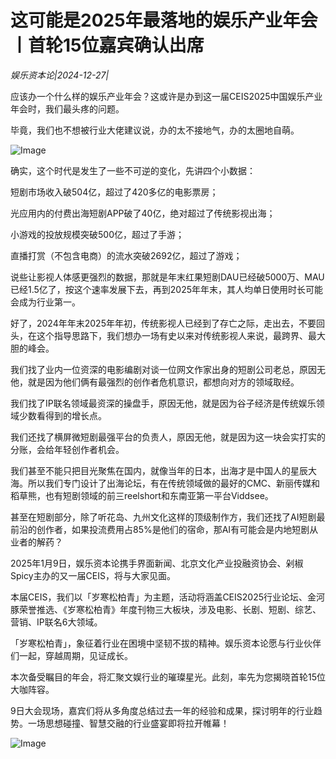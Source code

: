 # 这可能是2025年最落地的娱乐产业年会丨首轮15位嘉宾确认出席

*娱乐资本论|2024-12-27|*

应该办一个什么样的娱乐产业年会？这或许是办到这一届CEIS2025中国娱乐产业年会时，我们最头疼的问题。

毕竟，我们也不想被行业大佬建议说，办的太不接地气，办的太圈地自萌。

![Image](https://q3.itc.cn/images01/20241226/145a99b2c6d84288b5cd09eff2f1db7d.jpeg)

确实，这个时代是发生了一些不可逆的变化，先讲四个小数据：

短剧市场收入破504亿，超过了420多亿的电影票房；

光应用内的付费出海短剧APP破了40亿，绝对超过了传统影视出海；

小游戏的投放规模突破500亿，超过了手游；

直播打赏（不包含电商）的流水突破2692亿，超过了游戏；

说些让影视人体感更强烈的数据，那就是年末红果短剧DAU已经破5000万、MAU已经1.5亿了，按这个速率发展下去，再到2025年年末，其人均单日使用时长可能会成为行业第一。

好了，2024年年末2025年年初，传统影视人已经到了存亡之际，走出去，不要回头，在这个指导思路下，我们想办一场有史以来对传统影视人来说，最跨界、最大胆的峰会。

我们找了业内一位资深的电影编剧对谈一位网文作家出身的短剧公司老总，原因无他，就是因为他们俩有最强烈的创作者危机意识，都想向对方的领域取经。

我们找了IP联名领域最资深的操盘手，原因无他，就是因为谷子经济是传统娱乐领域少数看得到的增长点。

我们还找了横屏微短剧最强平台的负责人，原因无他，就是因为这一块会实打实的分账，会给年轻创作者机会。

我们甚至不能只把目光聚焦在国内，就像当年的日本，出海才是中国人的星辰大海。所以我们专门设计了出海论坛，有在传统领域做的最好的CMC、新丽传媒和稻草熊，也有短剧领域的前三reelshort和东南亚第一平台Viddsee。

甚至在短剧部分，除了听花岛、九州文化这样的顶级制作方，我们还找了AI短剧最前沿的创作者，如果投流费用占85%是他们的宿命，那AI有可能会是内地短剧从业者的解药？

2025年1月9日，娱乐资本论携手界面新闻、北京文化产业投融资协会、剁椒Spicy主办的又一届CEIS，将与大家见面。

本届CEIS，我们以「岁寒松柏青」为主题，活动将涵盖CEIS2025行业论坛、金河豚荣誉推选、《岁寒松柏青》年度刊物三大板块，涉及电影、长剧、短剧、综艺、营销、IP联名6大领域。

「岁寒松柏青」，象征着行业在困境中坚韧不拔的精神。娱乐资本论愿与行业伙伴们一起，穿越周期，见证成长。

本次备受瞩目的年会，将汇聚文娱行业的璀璨星光。此刻，率先为您揭晓首轮15位大咖阵容。

9日大会现场，嘉宾们将从多角度总结过去一年的经验和成果，探讨明年的行业趋势。一场思想碰撞、智慧交融的行业盛宴即将拉开帷幕！

![Image](https://q3.itc.cn/images01/20241226/b0ca8c83d4f64ce08391f921d6074245.png)

